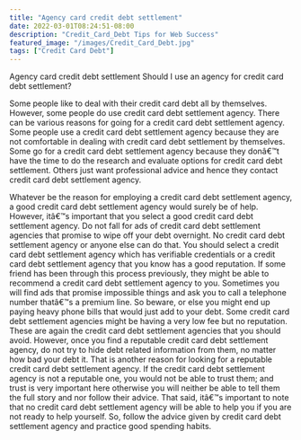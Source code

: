 ```yaml
---
title: "Agency card credit debt settlement"
date: 2022-03-01T08:24:51-08:00
description: "Credit_Card_Debt Tips for Web Success"
featured_image: "/images/Credit_Card_Debt.jpg"
tags: ["Credit Card Debt"]
---
```


Agency card credit debt settlement
Should I use an agency for credit card debt settlement?

Some people like to deal with their credit card debt all by themselves. However, some people do use credit card debt settlement agency. There can be various reasons for going for a credit card debt settlement agency. Some people use a credit card debt settlement agency because they are not comfortable in dealing with credit card debt settlement by themselves. Some go for a credit card debt settlement agency because they donâ€™t have the time to do the research and evaluate options for credit card debt settlement. Others just want professional advice and hence they contact credit card debt settlement agency.

Whatever be the reason for employing a credit card debt settlement agency, a good credit card debt settlement agency would surely be of help. However, itâ€™s important that you select a good credit card debt settlement agency. Do not fall for ads of credit card debt settlement agencies that promise to wipe off your debt overnight. No credit card debt settlement agency or anyone else can do that. You should select a credit card debt settlement agency which has verifiable credentials or a credit card debt settlement agency that you know has a good reputation. If some friend has been through this process previously, they might be able to recommend a credit card debt settlement agency to you. Sometimes you will find ads that promise impossible things and ask you to call a telephone number thatâ€™s a premium line. So beware, or else you might end up paying heavy phone bills that would just add to your debt. Some credit card debt settlement agencies might be having a very low fee but no reputation. These are again the credit card debt settlement agencies that you should avoid. However, once you find a reputable credit card debt settlement agency, do not try to hide debt related information from them, no matter how bad your debt it. That is another reason for looking for a reputable credit card debt settlement agency. If the credit card debt settlement agency is not a reputable one, you would not be able to trust them; and trust is very important here otherwise you will neither be able to tell them the full story and nor follow their advice. That said, itâ€™s important to note that no credit card debt settlement agency will be able to help you if you are not ready to help yourself. So, follow the advice given by credit card debt settlement agency and practice good spending habits. 

